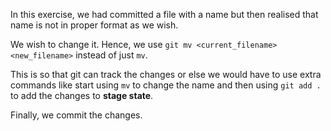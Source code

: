 In this exercise, we had committed a file with a name but then realised that name is not in proper format as we wish.

We wish to change it. Hence, we use `git mv <current_filename> <new_filename>` instead of just `mv`. 

This is so that git can track the changes or else we would have to use extra commands like start using `mv` to change the name and then using `git add .` to add the changes to **stage state**.

Finally, we commit the changes.